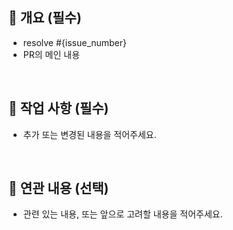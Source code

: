 ## 📌 개요 (필수)

- resolve #{issue_number}
- PR의 메인 내용

<br>

## 🔨 작업 사항 (필수)

- 추가 또는 변경된 내용을 적어주세요.

<br>


## 🌱 연관 내용 (선택)

- 관련 있는 내용, 또는 앞으로 고려할 내용을 적어주세요.    
